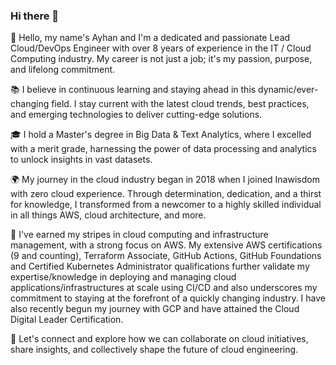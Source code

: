### Hi there 👋

👋 Hello, my name's Ayhan and I'm a dedicated and passionate Lead Cloud/DevOps Engineer with over 8 years of experience in the IT / Cloud Computing industry. My career is not just a job; it's my passion, purpose, and lifelong commitment.

📚 I believe in continuous learning and staying ahead in this dynamic/ever-changing field. I stay current with the latest cloud trends, best practices, and emerging technologies to deliver cutting-edge solutions.

🎓 I hold a Master's degree in Big Data & Text Analytics, where I excelled with a merit grade, harnessing the power of data processing and analytics to unlock insights in vast datasets.

🌍  My journey in the cloud industry began in 2018 when I joined Inawisdom with zero cloud experience. Through determination, dedication, and a thirst for knowledge, I transformed from a newcomer to a highly skilled individual in all things AWS, cloud architecture, and more.

💼 I've earned my stripes in cloud computing and infrastructure management, with a strong focus on AWS. My extensive AWS certifications (9 and counting), Terraform Associate, GitHub Actions, GitHub Foundations and Certified Kubernetes Administrator qualifications further validate my expertise/knowledge in deploying and managing cloud applications/infrastructures at scale using CI/CD and also underscores my commitment to staying at the forefront of a quickly changing industry. I have also recently begun my journey with GCP and have attained the Cloud Digital Leader Certification. 

🤝 Let's connect and explore how we can collaborate on cloud initiatives, share insights, and collectively shape the future of cloud engineering.
